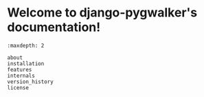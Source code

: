 # Welcome to django-pygwalker's documentation!

```{toctree}
:maxdepth: 2

about
installation
features
internals
version_history
license
```

<br/>
